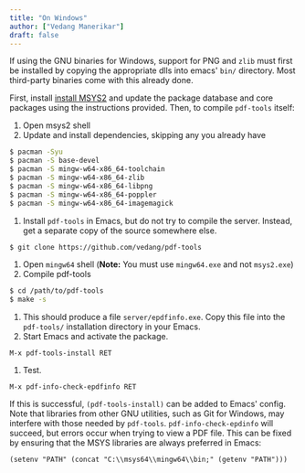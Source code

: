 ```yaml
---
title: "On Windows"
author: ["Vedang Manerikar"]
draft: false
---
```


If using the GNU binaries for Windows, support for PNG and `zlib` must first be installed by copying the appropriate dlls into emacs' `bin/` directory. Most third-party binaries come with this already done.

First, install [install MSYS2](http://www.msys2.org/) and update the package database and core packages using the instructions provided. Then, to compile `pdf-tools` itself:

1.  Open msys2 shell
2.  Update and install dependencies, skipping any you already have

<!--listend-->

```sh
$ pacman -Syu
$ pacman -S base-devel
$ pacman -S mingw-w64-x86_64-toolchain
$ pacman -S mingw-w64-x86_64-zlib
$ pacman -S mingw-w64-x86_64-libpng
$ pacman -S mingw-w64-x86_64-poppler
$ pacman -S mingw-w64-x86_64-imagemagick
```

1.  Install `pdf-tools` in Emacs, but do not try to compile the server. Instead, get a separate copy of the source somewhere else.

<!--listend-->

```sh
$ git clone https://github.com/vedang/pdf-tools
```

1.  Open `mingw64` shell (**Note:** You must use `mingw64.exe` and not `msys2.exe`)
2.  Compile pdf-tools

<!--listend-->

```sh
$ cd /path/to/pdf-tools
$ make -s
```

1.  This should produce a file `server/epdfinfo.exe`. Copy this file into the `pdf-tools/` installation directory in your Emacs.
2.  Start Emacs and activate the package.

<!--listend-->

```nil
M-x pdf-tools-install RET
```

1.  Test.

<!--listend-->

```nil
M-x pdf-info-check-epdfinfo RET
```

If this is successful, `(pdf-tools-install)` can be added to Emacs' config. Note that libraries from other GNU utilities, such as Git for Windows, may interfere with those needed by `pdf-tools`. `pdf-info-check-epdinfo` will succeed, but errors occur when trying to view a PDF file. This can be fixed by ensuring that the MSYS libraries are always preferred in Emacs:

```emacs-lisp
(setenv "PATH" (concat "C:\\msys64\\mingw64\\bin;" (getenv "PATH")))
```
